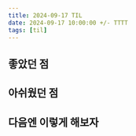 ```yaml
---
title: 2024-09-17 TIL
date: 2024-09-17 10:00:00 +/- TTTT
tags: [til]
---
```


## 좋았던 점

## 아쉬웠던 점

## 다음엔 이렇게 해보자

